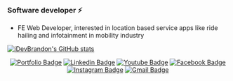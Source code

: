 ### Software developer ⚡
- FE Web Developer, interested in location based service apps like ride hailing and infotainment in mobility industry

[![iDevBrandon's GitHub stats](https://github-readme-stats.vercel.app/api?username=idevbrandon)](https://github.com/idevbrandon/github-readme-stats)

<div align=center>

[![Portfolio Badge](http://img.shields.io/badge/-Tech%20blog-black?style=flat-square&logo=github&link=https://idevbrandon.github.io/)](https://idevbrandon.github.io/) 
[![Linkedin Badge](https://img.shields.io/badge/-LinkedIn-blue?style=flat-square&logo=Linkedin&logoColor=white&link=https://www.linkedin.com/in/idevbrandon/)](https://www.linkedin.com/in/idevbrandon/) 
[![Youtube Badge](https://img.shields.io/badge/Youtube-ff0000?style=flat-square&logo=youtube&link=https://www.youtube.com/c/idevbrandon)](https://www.youtube.com/) 
[![Facebook Badge](https://img.shields.io/badge/-Facebook-1877f2?style=flat-square&logo=facebook&logoColor=white&link=https://www.facebook.com/idevbrandon)](https://www.facebook.com/idevbrandon) 
[![Instagram Badge](https://img.shields.io/badge/-Instagram-dd2a7b?style=flat-square&logo=instagram&logoColor=white&link=https://www.instagram.com/idevbrandon)](https://www.instagram.com/idevbrandon) 
[![Gmail Badge](https://img.shields.io/badge/-Gmail-d14836?style=flat-square&logo=Gmail&logoColor=white&link=mailto:idevbrandon@gmail.com)](mailto:idevbrandon@gmail.com)
</div>

<!--
**iDevBrandon/idevbrandon** is a ✨ _special_ ✨ repository because its `README.md` (this file) appears on your GitHub profile.

Here are some ideas to get you started:

- 🔭 I’m currently working on ...
- 🌱 I’m currently learning ...
- 👯 I’m looking to collaborate on ...
- 🤔 I’m looking for help with ...
- 💬 Ask me about ...
- 📫 How to reach me: ...
- 😄 Pronouns: ...
- ⚡ Fun fact: ...
-->
